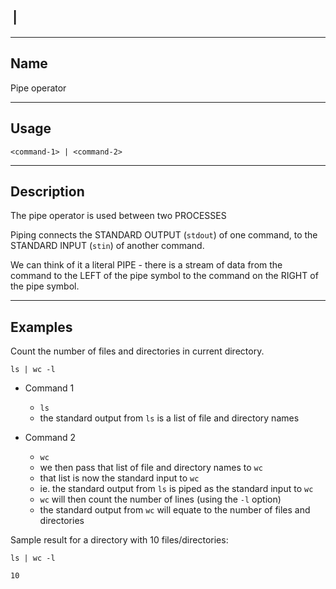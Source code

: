 # `|`

---
## Name

Pipe operator

---
## Usage
```
<command-1> | <command-2>
```

---
## Description
The pipe operator is used between two PROCESSES

Piping connects the STANDARD OUTPUT (`stdout`) of one command,
to the STANDARD INPUT (`stin`) of another command.

We can think of it a literal PIPE - there is a stream of data from the command to the LEFT of the pipe symbol to the command on the RIGHT of the pipe symbol.


---
## Examples
Count the number of files and directories in current directory.
```
ls | wc -l
```

* Command 1
  - `ls`
  - the standard output from `ls` is a list of file and directory names

* Command 2
  - `wc`
  - we then pass that list of file and directory names to `wc`
  - that list is now the standard input to `wc`
  - ie. the standard output from `ls` is piped as the standard input to `wc`
  - `wc` will then count the number of lines (using the `-l` option)
  - the standard output from `wc` will equate to the number of files and directories

Sample result for a directory with 10 files/directories:
```
ls | wc -l

10
```
